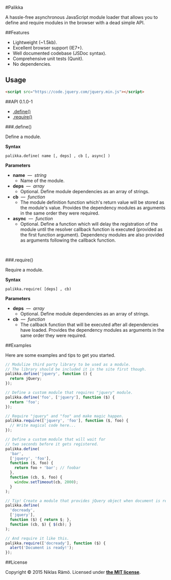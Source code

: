 #Palikka

A hassle-free asynchronous JavaScript module loader that allows you to define and require modules in the browser with a dead simple API.

##Features

* Lightweight (~1.5kb).
* Excellent browser support (IE7+).
* Well documented codebase (JSDoc syntax).
* Comprehensive unit tests (Qunit).
* No dependencies.

## Usage

```html
<script src="https://code.jquery.com/jquery.min.js"></script>

```

##API 0.1.0-1

* [.define()](#define)
* [.require()](#require)

###.define()

Define a module.

**Syntax**

`palikka.define( name [, deps] , cb [, async] )`

**Parameters**

* **name** &nbsp;&mdash;&nbsp; *string*
  * Name of the module.
* **deps** &nbsp;&mdash;&nbsp; *array*
  * Optional. Define module dependencies as an array of strings.
* **cb** &nbsp;&mdash;&nbsp; *function*
  * The module definition function which's return value will be stored as the module's value. Provides the dependency modules as arguments in the same order they were required.
* **async** &nbsp;&mdash;&nbsp; *function*
  * Optional. Define a function which will delay the registration of the module until the resolver callback function is executed (provided as the first function argument). Dependency modules are also provided as arguments following the callback function.

&nbsp;

###.require()

Require a module.

**Syntax**

`palikka.require( [deps] , cb)`

**Parameters**

* **deps** &nbsp;&mdash;&nbsp; *array*
  * Optional. Define module dependencies as an array of strings.
* **cb** &nbsp;&mdash;&nbsp; *function*
  * The callback function that will be executed after all dependencies have loaded. Provides the dependency modules as arguments in the same order they were required.

##Examples

Here are some examples and tips to get you started.

```javascript
// Modulize third party library to be used as a module.
// The library should be included it in the site first though.
palikka.define('jquery', function () {
  return jQuery;
});

// Define a custom module that requires "jquery" module.
palikka.define('foo', ['jquery'], function ($) {
  return 'foo';
});

// Require "jquery" and "foo" and make magic happen.
palikka.require(['jquery', 'foo'], function ($, foo) {
  // Write magical code here...
});

// Define a custom module that will wait for
// two seconds before it gets registered.
palikka.define(
  'bar',
  ['jquery', 'foo'],
  function ($, foo) {
    return foo + 'bar'; // foobar
  },
  function (cb, $, foo) {
    window.setTimeout(cb, 2000);
  }
);

// Tip! Create a module that provides jQuery object when document is ready.
palikka.define(
  'docready',
  ['jquery'],
  function ($) { return $; },
  function (cb, $) { $(cb); }
);

// And require it like this.
palikka.require(['docready'], function ($) {
  alert('Document is ready!');
});

```

##License

Copyright &copy; 2015 Niklas Rämö. Licensed under **[the MIT license](LICENSE.md)**.
